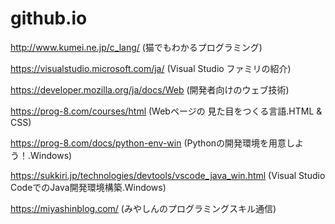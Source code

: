 # github.io
http://www.kumei.ne.jp/c_lang/
(猫でもわかるプログラミング)

https://visualstudio.microsoft.com/ja/
(Visual Studio ファミリの紹介)

https://developer.mozilla.org/ja/docs/Web
(開発者向けのウェブ技術)

https://prog-8.com/courses/html
(Webページの 見た目をつくる言語.HTML & CSS)

https://prog-8.com/docs/python-env-win
(Pythonの開発環境を用意しよう！.Windows)

https://sukkiri.jp/technologies/devtools/vscode_java_win.html
(Visual Studio CodeでのJava開発環境構築.Windows)

https://miyashinblog.com/
(みやしんのプログラミングスキル通信)
